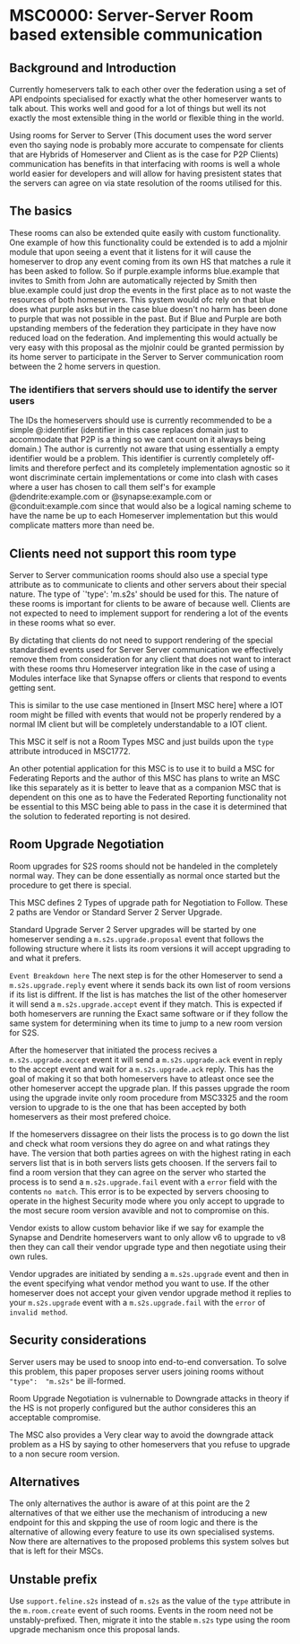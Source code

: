 # MSC0000: Server-Server Room based extensible communication

## Background and Introduction

Currently homeservers talk to each other over the federation using a set of API endpoints specialised
for exactly what the other homeserver wants to talk about. This works well and good for a lot of things
but well its not exactly the most extensible thing in the world or flexible thing in the world. 

Using rooms for Server to Server (This document uses the word server even tho saying node is probably
more accurate to compensate for clients that are Hybrids of Homeserver and Client as is the case for P2P Clients)
communication has benefits in that interfacing with rooms is well a whole world easier for developers
and will allow for having presistent states that the servers can agree on via state resolution
of the rooms utilised for this.

## The basics

These rooms can also be extended quite easily with custom functionality. One example of how this functionality
could be extended is to add a mjolnir module that upon seeing a event that it listens for it will cause
the homeserver to drop any event coming from its own HS that matches a rule it has been asked to follow.
So if purple.example informs blue.example that invites to Smith from John are automatically rejected
by Smith then blue.example could just drop the events in the first place as to not waste the resources
of both homeservers. This system would ofc rely on that blue does what purple asks but in the case blue
doesn't no harm has been done to purple that was not possible in the past. But if Blue and Purple are
both upstanding members of the federation they participate in they have now reduced load on the federation.
And implementing this would actually be very easy with this proposal as the mjolnir could be
granted permission by its home server to participate in the Server to Server communication room
between the 2 home servers in question. 

### The identifiers that servers should use to identify the server users

The IDs the homeservers should use is currently recommended to be a simple @:identifier
(identifier in this case replaces domain just to accommodate that P2P is a thing so we cant count on
it always being domain.) The author is currently not aware that using essentially a empty identifier
would be a problem. This identifier is currently completely off-limits and therefore perfect
and its completely implementation agnostic so it wont discriminate certain implementations or come into clash
with cases where a user has chosen to call them self's for example @dendrite:example.com or @synapse:example.com
or @conduit:example.com since that would also be a logical naming scheme to have the name be up to
each Homeserver implementation but this would complicate matters more than need be. 

## Clients need not support this room type

Server to Server communication rooms should also use a special type attribute as to communicate to clients
and other servers about their special nature. The type of `'type': 'm.s2s' should be used for this.
The nature of these rooms is important for clients to be aware of because well. Clients are not expected
to need to implement support for rendering a lot of the events in these rooms what so ever. 

By dictating that clients do not need to support rendering of the special standardised events used
for Server Server communication we effectively remove them from consideration for any client
that does not want to interact with these rooms thru Homeserver integration like in the case of
using a Modules interface like that Synapse offers or clients that respond to events getting sent. 

This is similar to the use case mentioned in [Insert MSC here] where a IOT room might be filled with
events that would not be properly rendered by a normal IM client but will be completely understandable
to a IOT client.

This MSC it self is not a Room Types MSC and just builds upon the `type` attribute introduced in MSC1772.

An other potential application for this MSC is to use it to build a MSC for Federating Reports and the author
of this MSC has plans to write an MSC like this separately as it is better to leave that as a companion MSC
that is dependent on this one as to have the Federated Reporting functionality not be essential to this MSC
being able to pass in the case it is determined that the solution to federated reporting is not desired.

## Room Upgrade Negotiation

Room upgrades for S2S rooms should not be handeled in the completely normal way. They can be done
essentially as normal once started but the procedure to get there is special.

This MSC defines 2 Types of upgrade path for Negotiation to Follow. These 2 paths are Vendor
or Standard Server 2 Server Upgrade. 

Standard Upgrade Server 2 Server upgrades will be started by one homeserver sending
a `m.s2s.upgrade.proposal` event that follows the following structure where it lists
its room versions it will accept upgrading to and what it prefers.

`Event Breakdown here`
The next step is for the other Homeserver to send a `m.s2s.upgrade.reply` event where it sends back
its own list of room versions if its list is diffrent. If the list is has matches the list of
the other homeserver it will send a `m.s2s.upgrade.accept` event if they match. This is expected
if both homeservers are running the Exact same software or if they follow the same system for
determining when its time to jump to a new room version for S2S.

After the homeserver that initiated the process recives a `m.s2s.upgrade.accept` event it will send
a `m.s2s.upgrade.ack` event in reply to the accept event and wait for a `m.s2s.upgrade.ack` reply.
This has the goal of making it so that both homeservers have to atleast once see the other homeserver
accept the upgrade plan. If this passes upgrade the room using the upgrade invite only room procedure
from MSC3325 and the room version to upgrade to is the one that has been accepted by both homeservers
as their most prefered choice. 

If the homeservers dissagree on their lists the process is to go down the list and check
what room versions they do agree on and what ratings they have. The version that both parties agrees
on with the highest rating in each servers list that is in both servers lists gets choosen.
If the servers fail to find a room version that they can agree on the server who started the process
is to send a `m.s2s.upgrade.fail` event with a `error` field with the contents `no match`. This error
is to be expected by servers choosing to operate in the highest Security mode where you only accept
to upgrade to the most secure room version avavible and not to compromise on this. 

Vendor exists to allow custom behavior like if we say for example the Synapse and Dendrite homeservers
want to only allow v6 to upgrade to v8 then they can call their vendor upgrade type and then negotiate
using their own rules. 

Vendor upgrades are initiated by sending a `m.s2s.upgrade` event and then in the event specifying
what vendor method you want to use. If the other homeserver does not accept your given vendor upgrade method
it replies to your `m.s2s.upgrade` event with a `m.s2s.upgrade.fail` with the `error` of `invalid method`. 

## Security considerations
Server users may be used to snoop into end-to-end conversation. To solve this problem, this paper
proposes server users joining rooms without `"type":  "m.s2s"` be ill-formed.

Room Upgrade Negotiation is vulnernable to Downgrade attacks in theory if the HS is not properly configured
but the author consideres this an acceptable compromise.

The MSC also provides a Very clear way to avoid the downgrade attack problem as a HS by saying
to other homeservers that you refuse to upgrade to a non secure room version.

## Alternatives
The only alternatives the author is aware of at this point are the 2 alternatives of that we either use the
mechanism of introducing a new endpoint for this and skpping the use of room logic and there is the alternative
of allowing every feature to use its own specialised systems. Now there are alternatives to the proposed problems 
this system solves but that is left for their MSCs.

## Unstable prefix

Use `support.feline.s2s` instead of `m.s2s` as the value of the `type` attribute in the `m.room.create` event
of such rooms. Events in the room need not be unstably-prefixed. Then, migrate it into the stable `m.s2s`
type using the room upgrade mechanism once this proposal lands.
